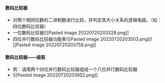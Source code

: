 #### 数码比较器
- 对两个相同位数的二进制数进行比较，并判定其大小关系的逻辑电路。（如：四位数码比较器）
- 一位数码比较器![[Pasted image 20220720203328.png]]
- 四位并行数码比较器功能表![[Pasted image 20220720203503.png]]![[Pasted image 20220720203758.png]]
#### 数码比较器——级联
- 例：请用两个四位并行数码比较器组成一个八位并行数码比较器
- ![[Pasted image 20220720203952.png]]